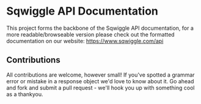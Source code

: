 # Sqwiggle API Documentation

This project forms the backbone of the Sqwiggle API documentation, for a more readable/browseable version
please check out the formatted documentation on our website: https://www.sqwiggle.com/api


## Contributions

All contributions are welcome, however small! If you've spotted a grammar error or mistake in a response
object we'd love to know about it. Go ahead and fork and submit a pull request - we'll hook you up with
something cool as a thankyou.

